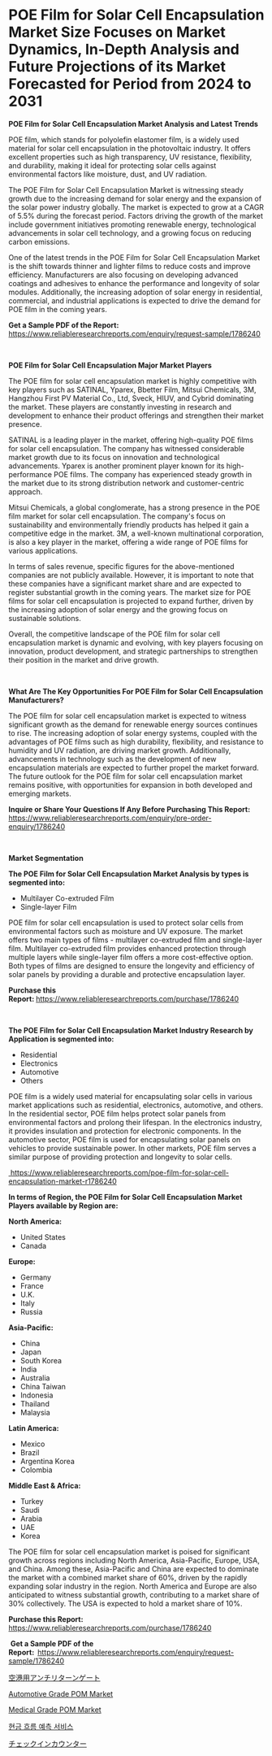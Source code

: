 <p><h1>POE Film for Solar Cell Encapsulation Market Size Focuses on Market Dynamics, In-Depth Analysis and Future Projections of its Market Forecasted for Period from 2024 to 2031</h1></p><p><strong>POE Film for Solar Cell Encapsulation Market Analysis and Latest Trends</strong></p>
<p><p>POE film, which stands for polyolefin elastomer film, is a widely used material for solar cell encapsulation in the photovoltaic industry. It offers excellent properties such as high transparency, UV resistance, flexibility, and durability, making it ideal for protecting solar cells against environmental factors like moisture, dust, and UV radiation.</p><p>The POE Film for Solar Cell Encapsulation Market is witnessing steady growth due to the increasing demand for solar energy and the expansion of the solar power industry globally. The market is expected to grow at a CAGR of 5.5% during the forecast period. Factors driving the growth of the market include government initiatives promoting renewable energy, technological advancements in solar cell technology, and a growing focus on reducing carbon emissions.</p><p>One of the latest trends in the POE Film for Solar Cell Encapsulation Market is the shift towards thinner and lighter films to reduce costs and improve efficiency. Manufacturers are also focusing on developing advanced coatings and adhesives to enhance the performance and longevity of solar modules. Additionally, the increasing adoption of solar energy in residential, commercial, and industrial applications is expected to drive the demand for POE film in the coming years.</p></p>
<p><strong>Get a Sample PDF of the Report:&nbsp;</strong> <a href="https://www.reliableresearchreports.com/enquiry/request-sample/1786240">https://www.reliableresearchreports.com/enquiry/request-sample/1786240</a></p>
<p>&nbsp;</p>
<p><strong>POE Film for Solar Cell Encapsulation Major Market Players</strong></p>
<p><p>The POE film for solar cell encapsulation market is highly competitive with key players such as SATINAL, Yparex, Bbetter Film, Mitsui Chemicals, 3M, Hangzhou First PV Material Co., Ltd, Sveck, HIUV, and Cybrid dominating the market. These players are constantly investing in research and development to enhance their product offerings and strengthen their market presence.</p><p>SATINAL is a leading player in the market, offering high-quality POE films for solar cell encapsulation. The company has witnessed considerable market growth due to its focus on innovation and technological advancements. Yparex is another prominent player known for its high-performance POE films. The company has experienced steady growth in the market due to its strong distribution network and customer-centric approach.</p><p>Mitsui Chemicals, a global conglomerate, has a strong presence in the POE film market for solar cell encapsulation. The company's focus on sustainability and environmentally friendly products has helped it gain a competitive edge in the market. 3M, a well-known multinational corporation, is also a key player in the market, offering a wide range of POE films for various applications.</p><p>In terms of sales revenue, specific figures for the above-mentioned companies are not publicly available. However, it is important to note that these companies have a significant market share and are expected to register substantial growth in the coming years. The market size for POE films for solar cell encapsulation is projected to expand further, driven by the increasing adoption of solar energy and the growing focus on sustainable solutions.</p><p>Overall, the competitive landscape of the POE film for solar cell encapsulation market is dynamic and evolving, with key players focusing on innovation, product development, and strategic partnerships to strengthen their position in the market and drive growth.</p></p>
<p>&nbsp;</p>
<p><strong>What Are The Key Opportunities For POE Film for Solar Cell Encapsulation Manufacturers?</strong></p>
<p><p>The POE film for solar cell encapsulation market is expected to witness significant growth as the demand for renewable energy sources continues to rise. The increasing adoption of solar energy systems, coupled with the advantages of POE films such as high durability, flexibility, and resistance to humidity and UV radiation, are driving market growth. Additionally, advancements in technology such as the development of new encapsulation materials are expected to further propel the market forward. The future outlook for the POE film for solar cell encapsulation market remains positive, with opportunities for expansion in both developed and emerging markets.</p></p>
<p><strong>Inquire or Share Your Questions If Any Before Purchasing This Report:</strong> <a href="https://www.reliableresearchreports.com/enquiry/pre-order-enquiry/1786240">https://www.reliableresearchreports.com/enquiry/pre-order-enquiry/1786240</a></p>
<p>&nbsp;</p>
<p><strong>Market Segmentation</strong></p>
<p><strong>The POE Film for Solar Cell Encapsulation Market Analysis by types is segmented into:</strong></p>
<p><ul><li>Multilayer Co-extruded Film</li><li>Single-layer Film</li></ul></p>
<p><p>POE film for solar cell encapsulation is used to protect solar cells from environmental factors such as moisture and UV exposure. The market offers two main types of films - multilayer co-extruded film and single-layer film. Multilayer co-extruded film provides enhanced protection through multiple layers while single-layer film offers a more cost-effective option. Both types of films are designed to ensure the longevity and efficiency of solar panels by providing a durable and protective encapsulation layer.</p></p>
<p><strong>Purchase this Report:&nbsp;</strong><a href="https://www.reliableresearchreports.com/purchase/1786240">https://www.reliableresearchreports.com/purchase/1786240</a></p>
<p>&nbsp;</p>
<p><strong>The POE Film for Solar Cell Encapsulation Market Industry Research by Application is segmented into:</strong></p>
<p><ul><li>Residential</li><li>Electronics</li><li>Automotive</li><li>Others</li></ul></p>
<p><p>POE film is a widely used material for encapsulating solar cells in various market applications such as residential, electronics, automotive, and others. In the residential sector, POE film helps protect solar panels from environmental factors and prolong their lifespan. In the electronics industry, it provides insulation and protection for electronic components. In the automotive sector, POE film is used for encapsulating solar panels on vehicles to provide sustainable power. In other markets, POE film serves a similar purpose of providing protection and longevity to solar cells.</p></p>
<p><a href="https://www.reliableresearchreports.com/poe-film-for-solar-cell-encapsulation-market-r1786240">&nbsp;https://www.reliableresearchreports.com/poe-film-for-solar-cell-encapsulation-market-r1786240</a></p>
<p><strong>In terms of Region, the POE Film for Solar Cell Encapsulation Market Players available by Region are:</strong></p>
<p>
    <p> <strong> North America: </strong>
        <ul>
            <li>United States</li>
            <li>Canada</li>
        </ul>
        </p> 
    <p> <strong> Europe: </strong>
        <ul>
            <li>Germany</li>
            <li>France</li>
            <li>U.K.</li>
            <li>Italy</li>
            <li>Russia</li>
        </ul>
        </p> 
    <p> <strong> Asia-Pacific: </strong>
        <ul>
            <li>China</li>
            <li>Japan</li>
            <li>South Korea</li>
            <li>India</li>
            <li>Australia</li>
            <li>China Taiwan</li>
            <li>Indonesia</li>
            <li>Thailand</li>
            <li>Malaysia</li>
        </ul>
        </p> 
    <p> <strong> Latin America: </strong>
        <ul>
            <li>Mexico</li>
            <li>Brazil</li>
            <li>Argentina Korea</li>
            <li>Colombia</li>
        </ul>
        </p> 
    <p> <strong> Middle East & Africa: </strong>
        <ul>
            <li>Turkey</li>
            <li>Saudi</li>
            <li>Arabia</li>
            <li>UAE</li>
            <li>Korea</li>
        </ul>
    </p>
    </p>
<p><p>The POE film for solar cell encapsulation market is poised for significant growth across regions including North America, Asia-Pacific, Europe, USA, and China. Among these, Asia-Pacific and China are expected to dominate the market with a combined market share of 60%, driven by the rapidly expanding solar industry in the region. North America and Europe are also anticipated to witness substantial growth, contributing to a market share of 30% collectively. The USA is expected to hold a market share of 10%.</p></p>
<p><strong>Purchase this Report: </strong><a href="https://www.reliableresearchreports.com/purchase/1786240">https://www.reliableresearchreports.com/purchase/1786240</a></p>
<p>&nbsp;<strong>Get a Sample PDF of the Report:&nbsp;&nbsp;</strong><a href="https://www.reliableresearchreports.com/enquiry/request-sample/1786240">https://www.reliableresearchreports.com/enquiry/request-sample/1786240</a></p>
<p><strong></strong></p>
<p><p><a href="https://github.com/xnljig2898992/Market-Research-Report-List-2/blob/main/4063528105362.md">空港用アンチリターンゲート</a></p><p><a href="https://github.com/Whitneyboyettebo9kiw7yr13/Market-Research-Report-List-2/blob/main/automotive-grade-pom-market.md">Automotive Grade POM Market</a></p><p><a href="https://github.com/sonuprakash1/Market-Research-Report-List-3/blob/main/medical-grade-pom-market.md">Medical Grade POM Market</a></p><p><a href="https://github.com/tasfiyaj85/Market-Research-Report-List-1/blob/main/763233999095.md">현금 흐름 예측 서비스</a></p><p><a href="https://github.com/adcxff01450218/Market-Research-Report-List-2/blob/main/7443757105363.md">チェックインカウンター</a></p></p>
